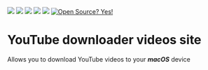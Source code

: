 ![](https://img.shields.io/badge/author-Semion%20Shandruk-brightgreen) ![](https://img.shields.io/badge/language-Python-brightgreen) ![](https://img.shields.io/github/issues/Semion-Sh/YouTube_downloader_flask) 
![](https://img.shields.io/github/forks/Semion-Sh/YouTube_downloader_flask) 
![](https://img.shields.io/github/stars/Semion-Sh/YouTube_downloader_flask)
[![Open Source? Yes!](https://badgen.net/badge/Open%20Source%20%3F/Yes%21/green?icon=github)](https://github.com/Naereen/badges/)

# YouTube downloader videos site
Allows you to download YouTube videos to your ***macOS*** device
